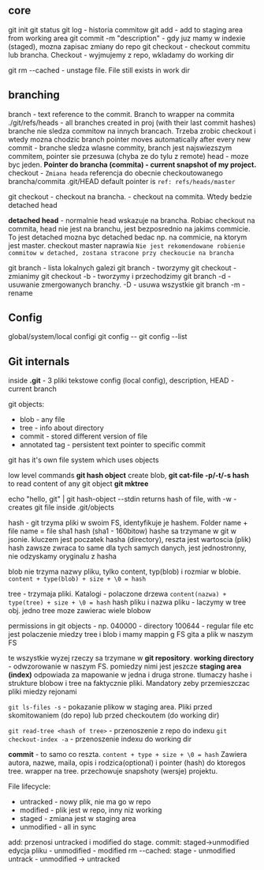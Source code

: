 ## core
git init
git status 
git log - historia commitow
git add <filename> - add to staging area from working area
git commit -m "description"  - gdy juz mamy w indexie (staged), mozna zapisac zmiany do repo
git checkout - checkout commitu lub brancha. Checkout - wyjmujemy z repo, wkladamy do working dir

git rm --cached <filename> - unstage file. File still exists in work dir

## branching
branch - text reference to the commit. Branch to wrapper na commita
./git/refs/heads - all branches created in proj (with their last commit hashes)
branche nie sledza commitow na innych brancach. Trzeba zrobic checkout i wtedy mozna chodzic
branch pointer moves automatically after every new commit - branche sledza wlasne commity, branch jest najswiezszym commitem, pointer sie przesuwa (chyba ze do tylu z remote)
head - moze byc jeden. **Pointer do brancha (commita) - current snapshot of my project.**
checkout - `Zmiana heada`
referencja do obecnie checkoutowanego brancha/commita
.git/HEAD
default pointer is `ref: refs/heads/master`

git checkout <branch> - checkout na brancha. 
<sha1> - checkout na commita. Wtedy bedzie detached head

**detached head** - normalnie head wskazuje na brancha. Robiac checkout na commita, 
head nie jest na branchu, jest bezposrednio na jakims commicie. To jest detached
mozna byc detached bedac np. na commicie, na ktorym jest master. checkout master naprawia
`Nie jest rekomendowane robienie commitow w detached, zostana stracone przy checkoucie na brancha`

git branch - lista lokalnych galezi
git branch <name> - tworzymy 
git checkout <name> - zmianimy
git checkout -b <name> - tworzymy i przechodzimy
git branch -d <name> - usuwanie zmergowanych branchy. -D - usuwa wszystkie
git branch -m <stary> <nowy> - rename

## Config
global/system/local configi
git config --<level> <param> <value>
git config --list

## Git internals
inside **.git** - 3 pliki tekstowe 
config (local config), description, HEAD - current branch

git objects:
* blob - any file
* tree - info about directory
* commit - stored different version of file
* annotated tag - persistent text pointer to specific commit

git has it's own file system which uses objects

low level commands 
**git hash object** create blob, 
**git cat-file -p/-t/-s hash** to read content of any git object
**git mktree**

echo "hello, git" | git hash-object --stdin
returns hash of file, with -w - creates git file inside .git/objects

hash - git trzyma pliki w swoim FS, identyfikuje je hashem. Folder name + file name = file sha1 hash (sha1 - 160bitow)
hashe sa trzymane w git w jsonie. kluczem jest poczatek hasha (directory), reszta jest wartoscia (plik)
hash zawsze zwraca to same dla tych samych danych, jest jednostronny,
nie odzyskamy oryginalu z hasha

blob nie trzyma nazwy pliku, tylko content, typ(blob) i rozmiar w blobie.
`content + type(blob) + size + \0 = hash`

tree - trzymaja pliki. Katalogi - polaczone drzewa
`content(nazwa) + type(tree) + size + \0 = hash`
hash pliku i nazwa pliku - laczymy w tree obj.
jedno tree moze zawierac wiele blobow

permissions in git objects - np. 040000 - directory
100644 - regular file etc
jest polaczenie miedzy tree i blob i mamy mappin g FS gita a plik w naszym FS

te wszystkie wyzej rzeczy sa trzymane w **git repository**.
**working directory** - odwzorowanie w naszym FS.
pomiedzy nimi jest jeszcze **staging area (index)** odpowiada
za mapowanie w jedna i druga strone. tlumaczy hashe i strukture blobow i tree na faktycznie pliki.
Mandatory zeby przemieszczac pliki miedzy rejonami

`git ls-files -s` - pokazanie plikow w staging area.
Pliki przed skomitowaniem (do repo) lub przed checkoutem (do working dir)

`git read-tree <hash of tree>` - przenoszenie z repo do indexu
`git checkout-index -a` - przenoszenie indexu do working dir

**commit** - to samo co reszta. 
`content + type + size + \0 = hash`
Zawiera autora, nazwe, maila, opis i rodzica(optional)
i pointer (hash) do ktoregos tree. wrapper na tree.
przechowuje snapshoty (wersje) projektu.

File lifecycle:
* untracked - nowy plik, nie ma go w repo
* modified - plik jest w repo, inny niz working
* staged - zmiana jest w staging area
* unmodified - all in sync

add: przenosi untracked i modified do stage.
commit: staged->unmodified
edycja pliku - unmodified - modified
rm --cached: stage - unmodified
untrack - unmodified -> untracked